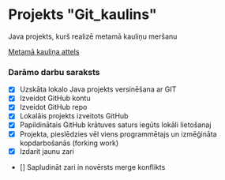 # Projekts "Git_kaulins"
Java projekts, kurš realizē metamā kauliņu meršanu

[Metamā kauliņa attels](https://wherethewindsblow.com/wp-content/uploads/2015/04/White-Six-Sided-Dice.jpg)

### **Darāmo darbu saraksts**
- [x] Uzskāta lokalo Java projekts versinēšana ar GIT
- [x] Izveidot GitHub kontu
- [x] Izveidot GitHub repo
- [x] Lokalāis projekts izveitots GitHub
- [x] Papildinātais GitHub krātuves saturs iegūts lokāli lietošanaj
- [x] Projekta, pieslēdzies vēl viens programmētajs un izmēģināta kopdarbošanās (forking work) 
- [x] Izdarit jaunu zari
- [] Sapludināt zari in novērsts merge konflikts
